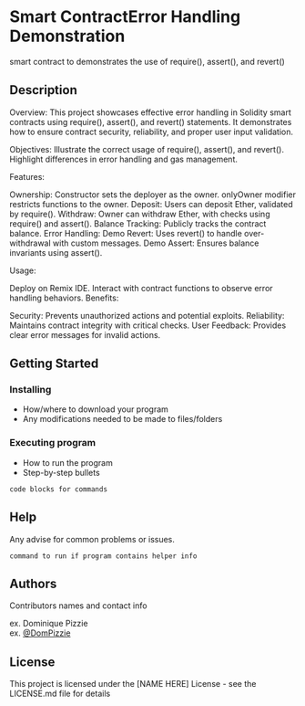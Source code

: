 # Smart ContractError Handling Demonstration

smart contract to demonstrates the use of require(), assert(), and revert()

## Description

Overview: This project showcases effective error handling in Solidity smart contracts using require(), assert(), and revert() statements. It demonstrates how to ensure contract security, reliability, and proper user input validation.

Objectives: Illustrate the correct usage of require(), assert(), and revert().
Highlight differences in error handling and gas management.


Features:

  Ownership:  Constructor sets the deployer as the owner.
  onlyOwner modifier restricts functions to the owner.
  Deposit: Users can deposit Ether, validated by require().
  Withdraw: Owner can withdraw Ether, with checks using require() and assert().
  Balance Tracking: Publicly tracks the contract balance.
  Error Handling:
    Demo Revert: Uses revert() to handle over-withdrawal with custom messages.
    Demo Assert: Ensures balance invariants using assert().

    
Usage:

Deploy on Remix IDE.
Interact with contract functions to observe error handling behaviors.
Benefits:

Security: Prevents unauthorized actions and potential exploits.
Reliability: Maintains contract integrity with critical checks.
User Feedback: Provides clear error messages for invalid actions.

## Getting Started

### Installing

* How/where to download your program
* Any modifications needed to be made to files/folders

### Executing program

* How to run the program
* Step-by-step bullets
```
code blocks for commands
```

## Help

Any advise for common problems or issues.
```
command to run if program contains helper info
```

## Authors

Contributors names and contact info

ex. Dominique Pizzie  
ex. [@DomPizzie](https://twitter.com/dompizzie)


## License

This project is licensed under the [NAME HERE] License - see the LICENSE.md file for details
